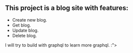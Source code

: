 ## This project is a blog site with features:

- Create new blog.
- Get blog.
- Update blog.
- Delete blog.

I will try to build with graphql to learn more graphql. :">
